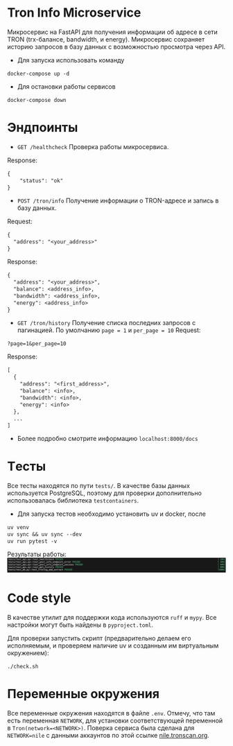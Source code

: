 # Tron Info Microservice
Микросервис на FastAPI для получения информации об адресе в сети TRON (trx-балансе, bandwidth, и energy). Микросервис сохраняет историю запросов в базу данных с возможностью просмотра через API.

* Для запуска использовать команду
```
docker-compose up -d
```

* Для остановки работы сервисов
```
docker-compose down
```

# Эндпоинты
* `GET /healthcheck` 
Проверка работы микросервиса. 

Response:
```
{
    "status": "ok"
}
```

* `POST /tron/info`
Получение информации о TRON-адресе и запись в базу данных.

Request:
```
{
  "address": "<your_address>"
}
```
Response:
```
{
  "address": "<your_address>",
  "balance": <address_info>,
  "bandwidth": <address_info>,
  "energy": <address_info>
}
```

* `GET /tron/history`
Получение списка последних запросов с пагинацией. По умолчанию `page = 1` и `per_page = 10`
Request:
```
?page=1&per_page=10
```
Response:
```
[
  {
    "address": "<first_address>",
    "balance": <info>,
    "bandwidth": <info>,
    "energy": <info>
  },
  ...
]
```

* Более подробно смотрите информацию `localhost:8000/docs`

# Tесты
Все тесты находятся по пути `tests/`. В качестве базы данных используется PostgreSQL, поэтому для проверки дополнительно использовалась библиотека `testcontainers`.

* Для запуска тестов необходимо установить uv и docker, после 
```
uv venv
uv sync && uv sync --dev
uv run pytest -v
```

Результаты работы:
![Tests](tests/tests.png)

# Code style
В качестве утилит для поддержки кода используются `ruff` и `mypy`. Все настройки могут быть найдены в `pyproject.toml`.

Для проверки запустить скрипт (предварительно делаем его исполняемым, и проверяем наличие uv и созданным им виртуальным окружением):
```
./check.sh
```

# Переменные окружения
Все переменные окружения находятся в файле `.env`. Отмечу, что там есть переменная `NETWORK`, для установки соответствующей переменной в `Tron(network=<NETWORK>)`. Поверка сервиса была сделана для `NETWORK=nile` с данными аккаунтов по этой ссылке [nile.tronscan.org](https://nile.tronscan.org/#/blockchain/accounts).